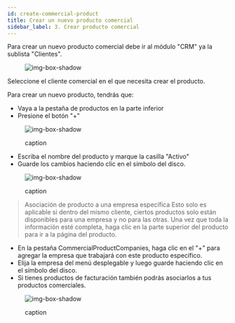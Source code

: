 ```yaml
---
id: create-commercial-product
title: Crear un nuevo producto comercial
sidebar_label: 3. Crear producto comercial
---
```


Para crear un nuevo producto comercial debe ir al módulo "CRM" ya la sublista "Clientes".

<figure>

![img-box-shadow](/img/university/crm/crm-commercialproduct-1.png)

</figure>

Seleccione el cliente comercial en el que necesita crear el producto.

Para crear un nuevo producto, tendrás que:
- Vaya a la pestaña de productos en la parte inferior
- Presione el botón "+"

<figure>

![img-box-shadow](/img/university/crm/crm-commercialproduct-2.png)
<figcaption>caption</figcaption>
</figure>

- Escriba el nombre del producto y marque la casilla "Activo"
- Guarde los cambios haciendo clic en el símbolo del disco.

<figure>

![img-box-shadow](/img/university/crm/crm-commercialproduct-3.png)
<figcaption>caption</figcaption>
</figure>

 

> Asociación de producto a una empresa específica
> Esto solo es aplicable si dentro del mismo cliente, ciertos productos solo están disponibles para una empresa y no para las otras.
Una vez que toda la información esté completa, haga clic en la parte superior del producto para ir a la página del producto.

- En la pestaña CommercialProductCompanies, haga clic en el "+" para agregar la empresa que trabajará con este producto específico.
- Elija la empresa del menú desplegable y luego guarde haciendo clic en el símbolo del disco.
- Si tienes productos de facturación también podrás asociarlos a tus productos comerciales.

<figure>

![img-box-shadow](/img/university/crm/crm-commercialproduct-4.png)
<figcaption>caption</figcaption>
</figure>
